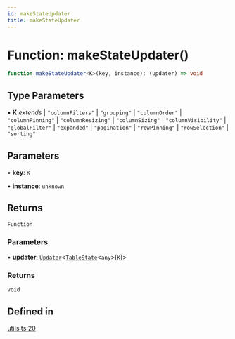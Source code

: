 ```yaml
---
id: makeStateUpdater
title: makeStateUpdater
---
```


# Function: makeStateUpdater()

```ts
function makeStateUpdater<K>(key, instance): (updater) => void
```

## Type Parameters

• **K** *extends* 
  \| `"columnFilters"`
  \| `"grouping"`
  \| `"columnOrder"`
  \| `"columnPinning"`
  \| `"columnResizing"`
  \| `"columnSizing"`
  \| `"columnVisibility"`
  \| `"globalFilter"`
  \| `"expanded"`
  \| `"pagination"`
  \| `"rowPinning"`
  \| `"rowSelection"`
  \| `"sorting"`

## Parameters

• **key**: `K`

• **instance**: `unknown`

## Returns

`Function`

### Parameters

• **updater**: [`Updater`](../type-aliases/updater.md)\<[`TableState`](../type-aliases/tablestate.md)\<`any`\>\[`K`\]\>

### Returns

`void`

## Defined in

[utils.ts:20](https://github.com/TanStack/table/blob/main/packages/table-core/src/utils.ts#L20)
